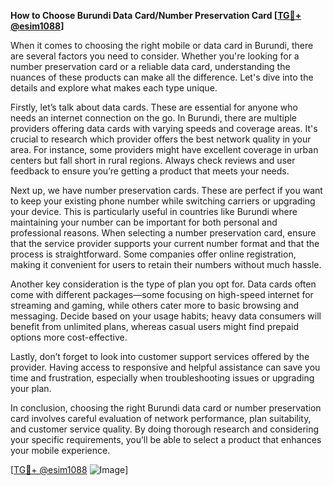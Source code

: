 **How to Choose Burundi Data Card/Number Preservation Card [[TG💪+ @esim1088](https://t.me/s/esim1088)]**

When it comes to choosing the right mobile or data card in Burundi, there are several factors you need to consider. Whether you're looking for a number preservation card or a reliable data card, understanding the nuances of these products can make all the difference. Let's dive into the details and explore what makes each type unique.

Firstly, let’s talk about data cards. These are essential for anyone who needs an internet connection on the go. In Burundi, there are multiple providers offering data cards with varying speeds and coverage areas. It's crucial to research which provider offers the best network quality in your area. For instance, some providers might have excellent coverage in urban centers but fall short in rural regions. Always check reviews and user feedback to ensure you’re getting a product that meets your needs.

Next up, we have number preservation cards. These are perfect if you want to keep your existing phone number while switching carriers or upgrading your device. This is particularly useful in countries like Burundi where maintaining your number can be important for both personal and professional reasons. When selecting a number preservation card, ensure that the service provider supports your current number format and that the process is straightforward. Some companies offer online registration, making it convenient for users to retain their numbers without much hassle.

Another key consideration is the type of plan you opt for. Data cards often come with different packages—some focusing on high-speed internet for streaming and gaming, while others cater more to basic browsing and messaging. Decide based on your usage habits; heavy data consumers will benefit from unlimited plans, whereas casual users might find prepaid options more cost-effective.

Lastly, don’t forget to look into customer support services offered by the provider. Having access to responsive and helpful assistance can save you time and frustration, especially when troubleshooting issues or upgrading your plan.

In conclusion, choosing the right Burundi data card or number preservation card involves careful evaluation of network performance, plan suitability, and customer service quality. By doing thorough research and considering your specific requirements, you’ll be able to select a product that enhances your mobile experience.

[[TG💪+ @esim1088](https://t.me/s/esim1088) ![Image](https://i.postimg.cc/Y0z9fWf4/image.png)]
